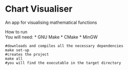 # Chart Visualiser

An app for visualising mathematical functions

<detail>
    <summary>How to run</summary>
You will need: 
* GNU Make
* CMake 
* MinGW 


```shell
#downloads and compiles all the necessary dependencies
make set-up
#creates the project
make all
#you will find the executable in the target directory
```
</details>
